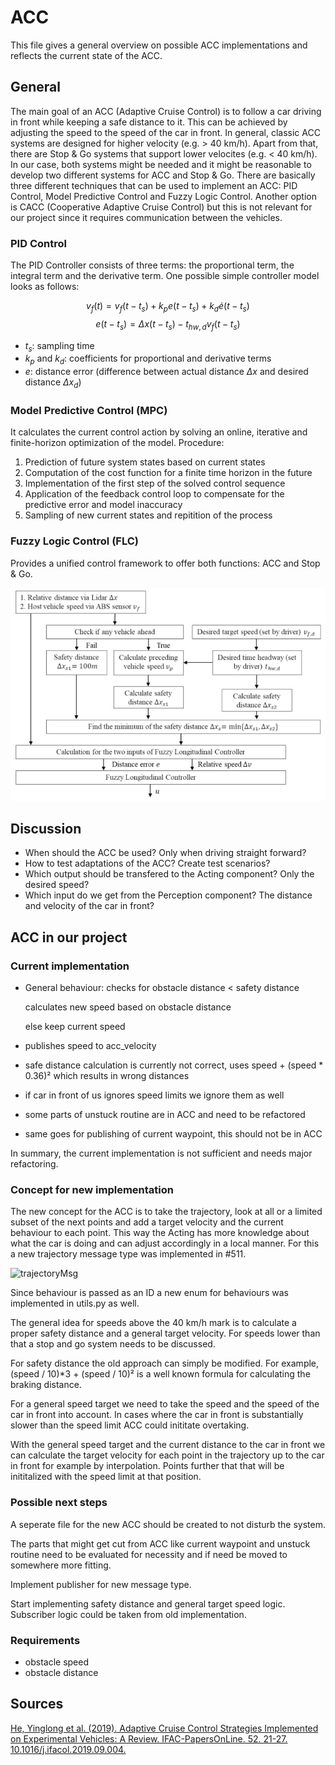 # ACC

This file gives a general overview on possible ACC implementations and reflects the current state of the ACC.

## General

The main goal of an ACC (Adaptive Cruise Control) is to follow a car driving in front while keeping a safe distance to it. This can be achieved by adjusting the speed to the speed of the car in front.
In general, classic ACC systems are designed for higher velocity (e.g. > 40 km/h). Apart from that, there are Stop & Go systems that support lower velocites (e.g. < 40 km/h). In our case, both systems might be needed and it might be reasonable to develop two different systems for ACC and Stop & Go.
There are basically three different techniques that can be used to implement an ACC: PID Control, Model Predictive Control and Fuzzy Logic Control. Another option is CACC (Cooperative Adaptive Cruise Control) but this is not relevant for our project since it requires communication between the vehicles.

### PID Control

The PID Controller consists of three terms: the proportional term, the integral term and the derivative term. One possible simple controller model looks as follows:

$$ v_f(t) = v_f(t - t_s) + k_p e (t-t_s) + k_d \dot{e}(t - t_s) $$
$$ e(t-t_s) = \Delta x(t - t_s) - t_{hw,d} v_f (t - t_s) $$

- $t_s$: sampling time
- $k_p$ and $k_d$: coefficients for proportional and derivative terms
- $e$: distance error (difference between actual distance $\Delta x$ and desired distance $\Delta x_d$)

### Model Predictive Control (MPC)

It calculates the current control action by solving an online, iterative and finite-horizon optimization of the model.
Procedure:

1. Prediction of future system states based on current states
2. Computation of the cost function for a finite time horizon in the future
3. Implementation of the first step of the solved control sequence
4. Application of the feedback control loop to compensate for the predictive error and model inaccuracy
5. Sampling of new current states and repitition of the process

### Fuzzy Logic Control (FLC)

Provides a unified control framework to offer both functions: ACC and Stop & Go.

![Example of a FLC control algorithm](../../../assets/research_assets/ACC_FLC_Example_1.png)

## Discussion

- When should the ACC be used? Only when driving straight forward?
- How to test adaptations of the ACC? Create test scenarios?
- Which output should be transfered to the Acting component? Only the desired speed?
- Which input do we get from the Perception component? The distance and velocity of the car in front?

## ACC in our project

### Current implementation

- General behaviour:
    checks for obstacle distance < safety distance
  
    calculates new speed based on obstacle distance
  
    else keep current speed
  
- publishes speed to acc_velocity
- safe distance calculation is currently not correct, uses speed +  (speed * 0.36)² which results in wrong distances
- if car in front of us ignores speed limits we ignore them as well
- some parts of unstuck routine are in ACC and need to be refactored
- same goes for publishing of current waypoint, this should not be in ACC

In summary, the current implementation is not sufficient and needs major refactoring.

### Concept for new implementation

The new concept for the ACC is to take the trajectory, look at all or a limited subset of the next points and add a target velocity and the current behaviour to each point.
This way the Acting has more knowledge about what the car is doing and can adjust accordingly in a local manner.
For this a new trajectory message type was implemented in #511.

![trajectoryMsg](https://github.com/user-attachments/assets/0b452f1a-4c60-45b2-882f-3a50118c9cb9)

Since behaviour is passed as an ID a new enum for behaviours was implemented in utils.py as well.

The general idea for speeds above the 40 km/h mark is to calculate a proper safety distance and a general target velocity. For speeds lower than that a stop and go system needs to be discussed.

For safety distance the old approach can simply be modified. For example, (speed / 10)*3 + (speed / 10)² is a well known formula for calculating the braking distance.

For a general speed target we need to take the speed and the speed of the car in front into account. In cases where the car in front is substantially slower than the speed limit ACC could inititate overtaking.

With the general speed target and the current distance to the car in front we can calculate the target velocity for each point in the trajectory up to the car in front for example by interpolation. Points further that that will be inititalized with the speed limit at that position.

### Possible next steps

A seperate file for the new ACC should be created to not disturb the system.

The parts that might get cut from ACC like current waypoint and unstuck routine need to be evaluated for necessity and if need be moved to somewhere more fitting.

Implement publisher for new message type.

Start implementing safety distance and general target speed logic. Subscriber logic could be taken from old implementation.

### Requirements

- obstacle speed
- obstacle distance

## Sources

[He, Yinglong et al. (2019). Adaptive Cruise Control Strategies Implemented on Experimental Vehicles: A Review. IFAC-PapersOnLine. 52. 21-27. 10.1016/j.ifacol.2019.09.004. ](https://www.researchgate.net/publication/335934496_Adaptive_Cruise_Control_Strategies_Implemented_on_Experimental_Vehicles_A_Review)
